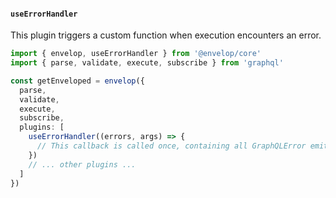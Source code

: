 #### `useErrorHandler`

This plugin triggers a custom function when execution encounters an error.

```ts
import { envelop, useErrorHandler } from '@envelop/core'
import { parse, validate, execute, subscribe } from 'graphql'

const getEnveloped = envelop({
  parse,
  validate,
  execute,
  subscribe,
  plugins: [
    useErrorHandler((errors, args) => {
      // This callback is called once, containing all GraphQLError emitted during execution phase
    })
    // ... other plugins ...
  ]
})
```
